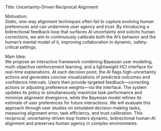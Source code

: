 Title: Uncertainty-Driven Reciprocal Alignment

Motivation:  
Static, one-way alignment techniques often fail to capture evolving human preferences and can undermine user agency and trust. By introducing a bidirectional feedback loop that surfaces AI uncertainty and solicits human corrections, we aim to continuously calibrate both the AI’s behavior and the human’s mental model of it, improving collaboration in dynamic, safety-critical settings.

Main Idea:  
We propose an interactive framework combining Bayesian user modeling, multi-objective reinforcement learning, and a lightweight HCI interface for real-time explanations. At each decision point, the AI flags high-uncertainty actions and generates concise visualizations of predicted outcomes and confidence intervals. Users then provide targeted feedback—correcting actions or adjusting preference weights—via the interface. The system updates its policy to simultaneously maximize task performance and minimize alignment divergence, while the Bayesian model refines its estimate of user preferences for future interactions. We will evaluate this approach through user studies on simulated decision-making tasks, measuring alignment error, task efficiency, and trust calibration. This reciprocal, uncertainty-driven loop fosters dynamic, bidirectional human-AI alignment and preserves human agency in complex environments.